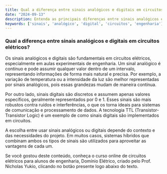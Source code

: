 ```yaml
---
title: Qual a diferença entre sinais analógicos e digitais em circuitos elétricos?
date: "2024-09-13"
description: Entenda as principais diferenças entre sinais analógicos e digitais em circuitos elétricos.
keywords: ['sinais', 'analógico', 'digital', 'circuitos', 'engenharia']
---
```


### Qual a diferença entre sinais analógicos e digitais em circuitos elétricos?

Os sinais analógicos e digitais são fundamentais em circuitos elétricos, especialmente em aulas experimentais de engenharia. Um sinal analógico é contínuo e pode assumir qualquer valor dentro de um intervalo, representando informações de forma mais natural e precisa. Por exemplo, a variação de temperatura ou a intensidade da luz são melhor representadas por sinais analógicos, pois essas grandezas mudam de maneira contínua.

Por outro lado, sinais digitais são discretos e assumem apenas valores específicos, geralmente representados por 0 e 1. Esses sinais são mais robustos contra ruídos e interferências, o que os torna ideais para sistemas de comunicação e processamento de dados. A tecnologia TTL (Transistor-Transistor Logic) é um exemplo de como sinais digitais são implementados em circuitos.

A escolha entre usar sinais analógicos ou digitais depende do contexto e das necessidades do projeto. Em muitos casos, sistemas híbridos que combinam ambos os tipos de sinais são utilizados para aproveitar as vantagens de cada um.

Se você gostou deste conteúdo, conheça o curso online de circuitos elétricos para alunos de engenharia, Domínio Elétrico, criado pelo Prof. Nicholas Yukio, clicando no botão presente logo abaixo do texto.